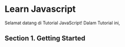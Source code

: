 # Learn Javascript

Selamat datang di Tutorial JavaScript! Dalam Tutorial ini,

## Section 1. Getting Started
